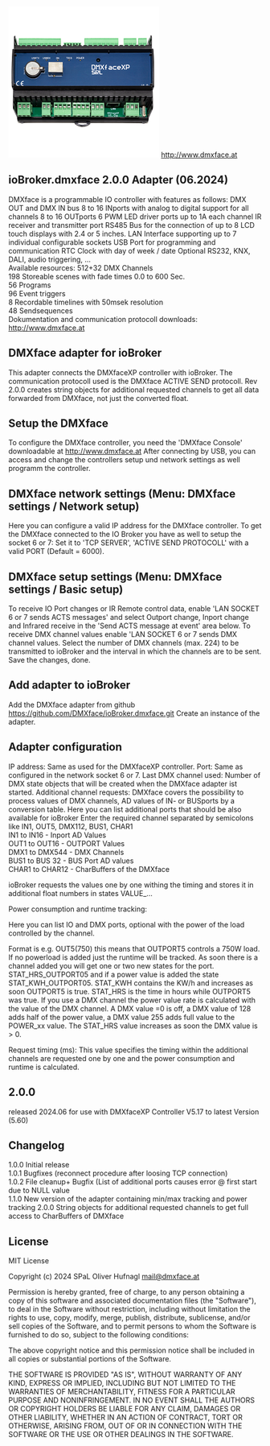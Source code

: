 ![Logo](admin/dmxface.png)
http://www.dmxface.at
## ioBroker.dmxface 2.0.0 Adapter (06.2024)
DMXface is a programmable IO controller with features as follows:
 DMX OUT and DMX IN bus
 8 to 16 INports with analog to digital support for all channels
 8 to 16 OUTports
 6 PWM LED driver ports up to 1A each channel
 IR receiver and transmitter port
 RS485 Bus for the connection of up to 8 LCD touch displays with 2.4 or 5 inches.
 LAN Interface supporting up to 7 individual configurable sockets
 USB Port for programming and communication
 RTC Clock with day of week / date
 Optional RS232, KNX, DALI, audio triggering, ...<br>
 Available resources:
  512+32 DMX Channels<br>
  198 Storeable scenes with fade times 0.0 to 600 Sec. <br> 
  56 Programs <br>
  96 Event triggers <br> 
  8 Recordable timelines with 50msek resolution <br>
  48 Sendsequences<br>
Dokumentation and communication protocoll downloads: 
http://www.dmxface.at
 
## DMXface adapter for ioBroker
This adapter connects the DMXfaceXP controller with ioBroker.
The communication protocoll used is the DMXface ACTIVE SEND protocoll.
Rev 2.0.0 creates string objects for additional requested channels to get all data forwarded from DMXface, not just the converted float.

## Setup the DMXface
To configure the DMXface controller, you need the 'DMXface Console' downloadable at http://www.dmxface.at
After connecting by USB, you can access and change the controllers setup und network settings as well programm the controller.

## DMXface network settings (Menu: DMXface settings / Network setup)<br>
Here you can configure a valid IP address for the DMXface controller.
To get the DMXface connected to the IO Broker you have as well to setup the socket 6 or 7:
Set it to 'TCP SERVER', 'ACTIVE SEND PROTOCOLL' with a valid PORT (Default = 6000).

## DMXface setup settings (Menu: DMXface settings / Basic setup)<br>
To receive IO Port changes or IR Remote control data, enable 'LAN SOCKET 6 or 7 sends ACTS messages' and select 
Outport change, Inport change and Infrared receive in the 'Send ACTS message at event' area below.
To receive DMX channel values enable 'LAN SOCKET 6 or 7 sends DMX channel values.
Select the number of DMX channels (max. 224) to be transmitted to ioBroker and the interval in which the channels are to be sent.
Save the changes, done.

## Add adapter to ioBroker
Add the DMXface adapter from github  https://github.com/DMXface/ioBroker.dmxface.git
Create an instance of the adapter.

## Adapter configuration
IP address:  Same as used for the DMXfaceXP controller.
Port: Same as configured in the network socket 6 or 7.
Last DMX channel used: Number of DMX state objects that will be created when the DMXface adapter ist started.
Additional channel requests:
DMXface covers the possibility to process values of DMX channels, AD values of IN- or BUSports by a conversion table. 
Here you can list additional ports that should be also available for ioBroker
Enter the required channel separated by semicolons like IN1, OUT5, DMX112, BUS1, CHAR1<br>
IN1 to IN16 - Inport AD Values <br>
OUT1 to OUT16 - OUTPORT Values <br>
DMX1 to DMX544 - DMX Channels <br>
BUS1 to BUS 32 - BUS Port AD values<br>
CHAR1 to CHAR12 - CharBuffers of the DMXface<br>

ioBroker requests the values one by one withing the timing and stores it in additional float numbers in states VALUE_...<br>

Power consumption and runtime tracking:

Here you can list IO and DMX ports, optional with the power of the load controlled by the channel.

Format is e.g. OUT5(750) this means that OUTPORT5 controls a 750W load.
If no powerload is added just the runtime will be tracked.
As soon there is a channel added you will get one or two new states for the port.
STAT_HRS_OUTPORT05 and if a power value is added the state STAT_KWH_OUTPORT05. 
STAT_KWH contains the KW/h and increases as soon OUTPORT5 is true.
STAT_HRS is the time in hours while OUTPORT5 was true.
If you use a DMX channel the power value rate is calculated with the value of the DMX channel.
A DMX value =0 is off, a DMX value of 128 adds half of the power value, a DMX value 255 adds full value to the POWER_xx value.
The STAT_HRS value increases as soon the DMX value is > 0.<br>

Request timing (ms): This value specifies the timing within the additional channels are requested one by one and the
power consumption and runtime is calculated.<br>

## 2.0.0
released 2024.06 for use with DMXfaceXP Controller V5.17 to latest Version (5.60)

##  Changelog
1.0.0  Initial release<br>
1.0.1  Bugfixes (reconnect procedure after loosing TCP connection)<br>
1.0.2  File cleanup+ Bugfix (List of additional ports causes error @ first start due to NULL value<br>
1.1.0  New version of the adapter containing min/max tracking and power tracking
2.0.0  String objects for additional requested channels to get full access to CharBuffers of DMXface
## License
MIT License<br>

Copyright (c) 2024 SPaL Oliver Hufnagl <mail@dmxface.at><br>

Permission is hereby granted, free of charge, to any person obtaining a copy
of this software and associated documentation files (the "Software"), to deal
in the Software without restriction, including without limitation the rights
to use, copy, modify, merge, publish, distribute, sublicense, and/or sell
copies of the Software, and to permit persons to whom the Software is
furnished to do so, subject to the following conditions:

The above copyright notice and this permission notice shall be included in all
copies or substantial portions of the Software.

THE SOFTWARE IS PROVIDED "AS IS", WITHOUT WARRANTY OF ANY KIND, EXPRESS OR
IMPLIED, INCLUDING BUT NOT LIMITED TO THE WARRANTIES OF MERCHANTABILITY,
FITNESS FOR A PARTICULAR PURPOSE AND NONINFRINGEMENT. IN NO EVENT SHALL THE
AUTHORS OR COPYRIGHT HOLDERS BE LIABLE FOR ANY CLAIM, DAMAGES OR OTHER
LIABILITY, WHETHER IN AN ACTION OF CONTRACT, TORT OR OTHERWISE, ARISING FROM,
OUT OF OR IN CONNECTION WITH THE SOFTWARE OR THE USE OR OTHER DEALINGS IN THE
SOFTWARE.